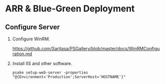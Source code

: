 ARR & Blue-Green Deployment
===========================

Configure Server
----------------

1. Configure WinRM.

    https://github.com/Saritasa/PSGallery/blob/master/docs/WinRMConfiguration.md

2. Install IIS and other software.

    ```
    psake setup-web-server -properties "@{Environment='Production';ServerHost='HOSTNAME'}"
    ```
